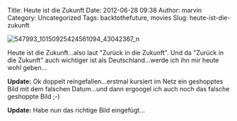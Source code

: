 Title: Heute ist die Zukunft
Date: 2012-06-28 09:38
Author: marvin
Category: Uncategorized
Tags: backtothefuture, movies
Slug: heute-ist-die-zukunft

![547993_10150925424561094_43042367_n]({filename}/images/547993_10150925424561094_43042367_n.jpg)

Heute ist die Zukunft...also laut "Zurück in die Zukunft". Und da
"Zurück in die Zukunft" auch wichtiger ist als Deutschland...werde ich
ihn mir heute wohl geben...

**Update:** Ok doppelt reingefallen...erstmal kursiert im Netz ein
geshopptes Bild mit dem falschen Datum...und dann ergoogel ich auch noch
das falsche geshoppte Bild ;-)

**Update:** Habe nun das richtige Bild eingefügt...

